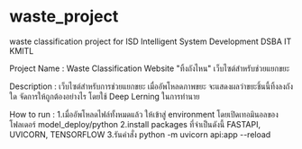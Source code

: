 # waste_project
waste classification project for ISD
Intelligent System Development DSBA IT KMITL

Project Name :
  Waste Classification Website "ทิ้งถังไหน" เว็บไซต์สำหรับช่วยแยกขยะ
  
Description :
  เว็บไซต์สำหรับการช่วยแยกขยะ เมื่ออัพโหลดภาพขยะ จะแสดงผลว่าขยะชิ้นนี้ทิ้งลงถังใด จัดการให้ถูกต้องอย่างไร โดยใช้ Deep Lerning ในการทำนาย
  
How to run :
  1.เมื่ออัพโหลดไฟล์ทั้งหมดแล้ว ให้เข้าสู่ environment โดยเปิดเทอมินอลของโฟลเดอร์ model_deploy/python
  2.install packages ที่จำเป็นดังนี้
    FASTAPI, UVICORN, TENSORFLOW
  3.รันคำสั่ง python -m uvicorn api:app --reload
